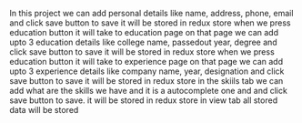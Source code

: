 In this project we can add personal details like name, address, phone, email and click save button to save it will be stored in redux store
when we press education button it will take to education page on that page we can add upto 3 education details like college name, passedout year, degree and click save button to save it will be stored in redux store
when we press education button it will take to experience page on that page we can add upto 3 experience details like company name, year, designation and click save button to save it will be stored in redux store
in the skiils tab we can add what are the skills we have and it is a autocomplete one and and click save button to save. it will be stored in redux store
in view tab all stored data will be stored
